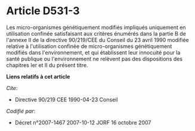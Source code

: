 # Article D531-3

Les micro-organismes génétiquement modifiés impliqués uniquement en utilisation confinée satisfaisant aux critères énumérés
dans la partie B de l'annexe II de la directive 90/219/CEE du Conseil du 23 avril 1990 modifiée relative à l'utilisation
confinée de micro-organismes génétiquement modifiés dans l'environnement, et qui établissent leur innocuité pour la santé
publique ou l'environnement ne relèvent pas des dispositions des chapitres Ier et II du présent titre.

**Liens relatifs à cet article**

_Cite_:

  - Directive 90/219 CEE 1990-04-23 Conseil

_Codifié par_:

  - Décret n°2007-1467 2007-10-12 JORF 16 octobre 2007
